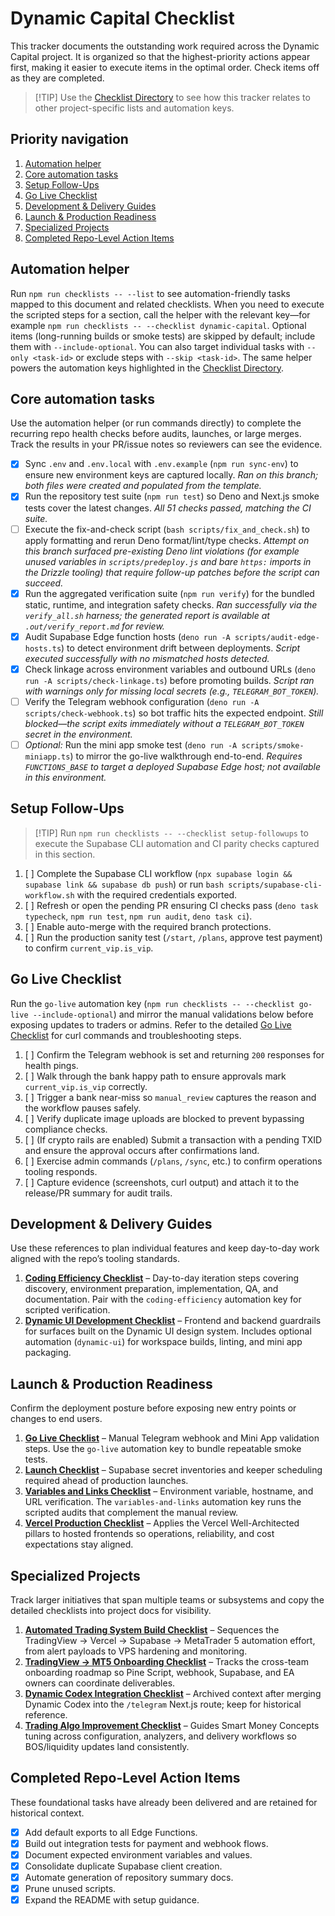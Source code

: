 # Dynamic Capital Checklist

This tracker documents the outstanding work required across the Dynamic Capital
project. It is organized so that the highest-priority actions appear first,
making it easier to execute items in the optimal order. Check items off as they
are completed.

> [!TIP] Use the [Checklist Directory](./CHECKLISTS.md) to see how this tracker
> relates to other project-specific lists and automation keys.

## Priority navigation

1. [Automation helper](#automation-helper)
2. [Core automation tasks](#core-automation-tasks)
3. [Setup Follow-Ups](#setup-follow-ups)
4. [Go Live Checklist](#go-live-checklist)
5. [Development & Delivery Guides](#development--delivery-guides)
6. [Launch & Production Readiness](#launch--production-readiness)
7. [Specialized Projects](#specialized-projects)
8. [Completed Repo-Level Action Items](#completed-repo-level-action-items)

## Automation helper

Run `npm run checklists -- --list` to see automation-friendly tasks mapped to
this document and related checklists. When you need to execute the scripted
steps for a section, call the helper with the relevant key—for example
`npm run checklists -- --checklist dynamic-capital`. Optional items
(long-running builds or smoke tests) are skipped by default; include them with
`--include-optional`. You can also target individual tasks with
`--only <task-id>` or exclude steps with `--skip <task-id>`. The same helper
powers the automation keys highlighted in the
[Checklist Directory](./CHECKLISTS.md).

## Core automation tasks

Use the automation helper (or run commands directly) to complete the recurring
repo health checks before audits, launches, or large merges. Track the results
in your PR/issue notes so reviewers can see the evidence.

- [x] Sync `.env` and `.env.local` with `.env.example` (`npm run sync-env`) to
      ensure new environment keys are captured locally. _Ran on this branch;
      both files were created and populated from the template._
- [x] Run the repository test suite (`npm run test`) so Deno and Next.js smoke
      tests cover the latest changes. _All 51 checks passed, matching the CI
      suite._
- [ ] Execute the fix-and-check script (`bash scripts/fix_and_check.sh`) to
      apply formatting and rerun Deno format/lint/type checks. _Attempt on this
      branch surfaced pre-existing Deno lint violations (for example unused
      variables in `scripts/predeploy.js` and bare `https:` imports in the
      Drizzle tooling) that require follow-up patches before the script can
      succeed._
- [x] Run the aggregated verification suite (`npm run verify`) for the bundled
      static, runtime, and integration safety checks. _Ran successfully via the
      `verify_all.sh` harness; the generated report is available at
      `.out/verify_report.md` for review._
- [x] Audit Supabase Edge function hosts
      (`deno run -A scripts/audit-edge-hosts.ts`) to detect environment drift
      between deployments. _Script executed successfully with no mismatched
      hosts detected._
- [x] Check linkage across environment variables and outbound URLs
      (`deno run -A scripts/check-linkage.ts`) before promoting builds. _Script
      ran with warnings only for missing local secrets (e.g.,
      `TELEGRAM_BOT_TOKEN`)._
- [ ] Verify the Telegram webhook configuration
      (`deno run -A scripts/check-webhook.ts`) so bot traffic hits the expected
      endpoint. _Still blocked—the script exits immediately without a
      `TELEGRAM_BOT_TOKEN` secret in the environment._
- [ ] _Optional:_ Run the mini app smoke test
      (`deno run -A scripts/smoke-miniapp.ts`) to mirror the go-live walkthrough
      end-to-end. _Requires `FUNCTIONS_BASE` to target a deployed Supabase Edge
      host; not available in this environment._

## Setup Follow-Ups

> [!TIP] Run `npm run checklists -- --checklist setup-followups` to execute the
> Supabase CLI automation and CI parity checks captured in this section.

1. [ ] Complete the Supabase CLI workflow
       (`npx supabase login && supabase link && supabase db push`) or run
       `bash scripts/supabase-cli-workflow.sh` with the required credentials
       exported.
2. [ ] Refresh or open the pending PR ensuring CI checks pass
       (`deno task typecheck`, `npm run test`, `npm run audit`, `deno task ci`).
3. [ ] Enable auto-merge with the required branch protections.
4. [ ] Run the production sanity test (`/start`, `/plans`, approve test payment)
       to confirm `current_vip.is_vip`.

## Go Live Checklist

Run the `go-live` automation key
(`npm run checklists -- --checklist go-live --include-optional`) and mirror the
manual validations below before exposing updates to traders or admins. Refer to
the detailed [Go Live Checklist](./GO_LIVE_CHECKLIST.md) for curl commands and
troubleshooting steps.

1. [ ] Confirm the Telegram webhook is set and returning `200` responses for
       health pings.
2. [ ] Walk through the bank happy path to ensure approvals mark
       `current_vip.is_vip` correctly.
3. [ ] Trigger a bank near-miss so `manual_review` captures the reason and the
       workflow pauses safely.
4. [ ] Verify duplicate image uploads are blocked to prevent bypassing
       compliance checks.
5. [ ] (If crypto rails are enabled) Submit a transaction with a pending TXID
       and ensure the approval occurs after confirmations land.
6. [ ] Exercise admin commands (`/plans`, `/sync`, etc.) to confirm operations
       tooling responds.
7. [ ] Capture evidence (screenshots, curl output) and attach it to the
       release/PR summary for audit trails.

## Development & Delivery Guides

Use these references to plan individual features and keep day-to-day work
aligned with the repo’s tooling standards.

1. **[Coding Efficiency Checklist](./coding-efficiency-checklist.md)** –
   Day-to-day iteration steps covering discovery, environment preparation,
   implementation, QA, and documentation. Pair with the `coding-efficiency`
   automation key for scripted verification.
2. **[Dynamic UI Development Checklist](./dynamic-ui-development-checklist.md)**
   – Frontend and backend guardrails for surfaces built on the Dynamic UI design
   system. Includes optional automation (`dynamic-ui`) for workspace builds,
   linting, and mini app packaging.

## Launch & Production Readiness

Confirm the deployment posture before exposing new entry points or changes to
end users.

1. **[Go Live Checklist](#go-live-checklist)** – Manual Telegram webhook and
   Mini App validation steps. Use the `go-live` automation key to bundle
   repeatable smoke tests.
2. **[Launch Checklist](./LAUNCH_CHECKLIST.md)** – Supabase secret inventories
   and keeper scheduling required ahead of production launches.
3. **[Variables and Links Checklist](./VARIABLES_AND_LINKS_CHECKLIST.md)** –
   Environment variable, hostname, and URL verification. The
   `variables-and-links` automation key runs the scripted audits that complement
   the manual review.
4. **[Vercel Production Checklist](./VERCEL_PRODUCTION_CHECKLIST.md)** – Applies
   the Vercel Well-Architected pillars to hosted frontends so operations,
   reliability, and cost expectations stay aligned.

## Specialized Projects

Track larger initiatives that span multiple teams or subsystems and copy the
detailed checklists into project docs for visibility.

1. **[Automated Trading System Build Checklist](./automated-trading-checklist.md)**
   – Sequences the TradingView → Vercel → Supabase → MetaTrader 5 automation
   effort, from alert payloads to VPS hardening and monitoring.
2. **[TradingView → MT5 Onboarding Checklist](./TRADINGVIEW_MT5_ONBOARDING_CHECKLIST.md)**
   – Tracks the cross-team onboarding roadmap so Pine Script, webhook, Supabase,
   and EA owners can coordinate deliverables.
3. **[Dynamic Codex Integration Checklist](./dynamic_codex_integration_checklist.md)**
   – Archived context after merging Dynamic Codex into the `/telegram` Next.js
   route; keep for historical reference.
4. **[Trading Algo Improvement Checklist](./trading-algo-improvement-checklist.md)**
   – Guides Smart Money Concepts tuning across configuration, analyzers, and
   delivery workflows so BOS/liquidity updates land consistently.

## Completed Repo-Level Action Items

These foundational tasks have already been delivered and are retained for
historical context.

- [x] Add default exports to all Edge Functions.
- [x] Build out integration tests for payment and webhook flows.
- [x] Document expected environment variables and values.
- [x] Consolidate duplicate Supabase client creation.
- [x] Automate generation of repository summary docs.
- [x] Prune unused scripts.
- [x] Expand the README with setup guidance.
